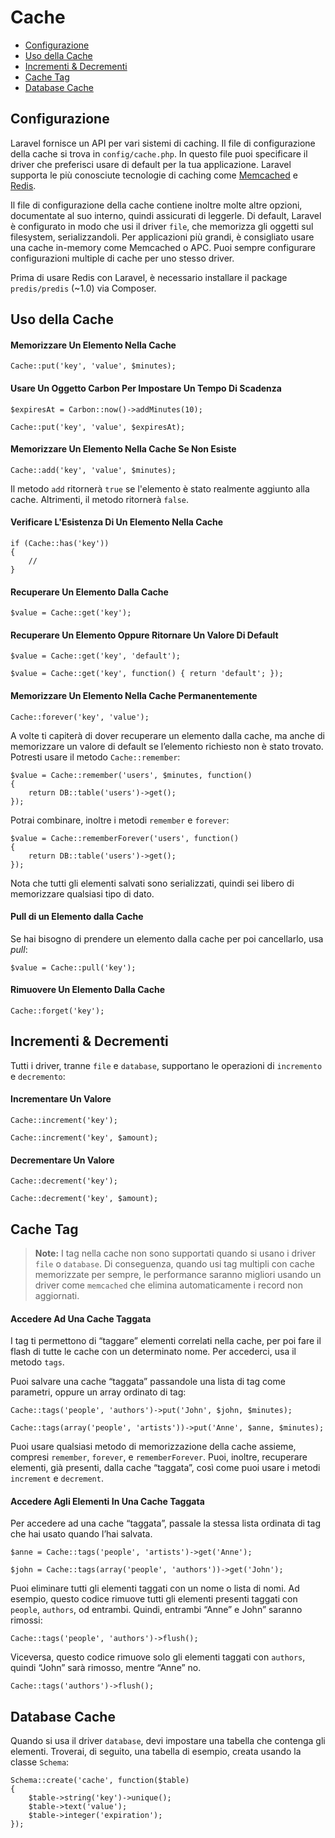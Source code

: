 # Cache

- [Configurazione](#configurazione)
- [Uso della Cache](#uso-cache)
- [Incrementi & Decrementi](#incrementi-e-decrementi)
- [Cache Tag](#cache-tag)
- [Database Cache](#database-cache)

<a name="configurazione"></a>
## Configurazione

Laravel fornisce un API per vari sistemi di caching. Il file di configurazione della cache si trova in `config/cache.php`. In questo file puoi specificare il driver che preferisci usare di default per la tua applicazione. Laravel supporta le più conosciute tecnologie di caching come [Memcached](http://memcached.org) e [Redis](http://redis.io).

Il file di configurazione della cache contiene inoltre molte altre opzioni, documentate al suo interno, quindi assicurati di leggerle. Di default, Laravel è configurato in modo che usi il driver `file`, che memorizza gli oggetti sul filesystem, serializzandoli. Per applicazioni più grandi, è consigliato usare una cache in-memory come Memcached o APC. Puoi sempre configurare configurazioni multiple di cache per uno stesso driver.

Prima di usare Redis con Laravel, è necessario installare il package `predis/predis` (~1.0) via Composer.

<a name="uso-cache"></a>
## Uso della Cache

#### Memorizzare Un Elemento Nella Cache

	Cache::put('key', 'value', $minutes);

#### Usare Un Oggetto Carbon Per Impostare Un Tempo Di Scadenza

	$expiresAt = Carbon::now()->addMinutes(10);

	Cache::put('key', 'value', $expiresAt);

#### Memorizzare Un Elemento Nella Cache Se Non Esiste

	Cache::add('key', 'value', $minutes);

Il metodo `add` ritornerà `true` se l'elemento è stato realmente aggiunto alla cache. Altrimenti, il metodo ritornerà `false`.

#### Verificare L'Esistenza Di Un Elemento Nella Cache

	if (Cache::has('key'))
	{
		//
	}

#### Recuperare Un Elemento Dalla Cache

	$value = Cache::get('key');

#### Recuperare Un Elemento Oppure Ritornare Un Valore Di Default

	$value = Cache::get('key', 'default');

	$value = Cache::get('key', function() { return 'default'; });

#### Memorizzare Un Elemento Nella Cache Permanentemente

	Cache::forever('key', 'value');

A volte ti capiterà di dover recuperare un elemento dalla cache, ma anche di memorizzare un valore di default se l’elemento richiesto non è stato trovato. Potresti usare il metodo `Cache::remember`:

	$value = Cache::remember('users', $minutes, function()
	{
		return DB::table('users')->get();
	});

Potrai combinare, inoltre i metodi `remember` e `forever`:

	$value = Cache::rememberForever('users', function()
	{
		return DB::table('users')->get();
	});

Nota che tutti gli elementi salvati sono serializzati, quindi sei libero di memorizzare qualsiasi tipo di dato.

#### Pull di un Elemento dalla Cache

Se hai bisogno di prendere un elemento dalla cache per poi cancellarlo, usa _pull_:

	$value = Cache::pull('key');

#### Rimuovere Un Elemento Dalla Cache

	Cache::forget('key');

<a name="incrementi-e-decrementi"></a>
## Incrementi & Decrementi

Tutti i driver, tranne `file` e `database`, supportano le operazioni di `incremento` e `decremento`:

#### Incrementare Un Valore

	Cache::increment('key');

	Cache::increment('key', $amount);

#### Decrementare Un Valore

	Cache::decrement('key');

	Cache::decrement('key', $amount);

<a name="cache-tags"></a>
## Cache Tag

> **Note:** I tag nella cache non sono supportati quando si usano i driver `file` o `database`. Di conseguenza, quando usi tag multipli con cache memorizzate per sempre, le performance saranno migliori usando un driver come `memcached` che elimina automaticamente i record non aggiornati.

#### Accedere Ad Una Cache Taggata

I tag ti permettono di “taggare” elementi correlati nella cache, per poi fare il flash di tutte le cache con un determinato nome. Per accederci, usa il metodo `tags`.

Puoi salvare una cache “taggata” passandole una lista di tag come parametri, oppure un array ordinato di tag:

	Cache::tags('people', 'authors')->put('John', $john, $minutes);

	Cache::tags(array('people', 'artists'))->put('Anne', $anne, $minutes);

Puoi usare qualsiasi metodo di memorizzazione della cache assieme, compresi `remember`, `forever`, e `rememberForever`. Puoi, inoltre, recuperare elementi, già presenti, dalla cache “taggata”, così come puoi usare i metodi `increment` e `decrement`.

#### Accedere Agli Elementi In Una Cache Taggata

Per accedere ad una cache “taggata”, passale la stessa lista ordinata di tag che hai usato quando l’hai salvata.

	$anne = Cache::tags('people', 'artists')->get('Anne');

	$john = Cache::tags(array('people', 'authors'))->get('John');

Puoi eliminare tutti gli elementi taggati con un nome o lista di nomi. Ad esempio, questo codice rimuove tutti gli elementi presenti taggati con `people`, `authors`, od entrambi. Quindi, entrambi “Anne” e John” saranno rimossi:

	Cache::tags('people', 'authors')->flush();

Viceversa, questo codice rimuove solo gli elementi taggati con `authors`, quindi “John” sarà rimosso, mentre “Anne” no.

	Cache::tags('authors')->flush();

<a name="database-cache"></a>
## Database Cache

Quando si usa il driver `database`, devi impostare una tabella che contenga gli elementi. Troverai, di seguito, una tabella di esempio, creata usando la classe `Schema`:

	Schema::create('cache', function($table)
	{
		$table->string('key')->unique();
		$table->text('value');
		$table->integer('expiration');
	});
